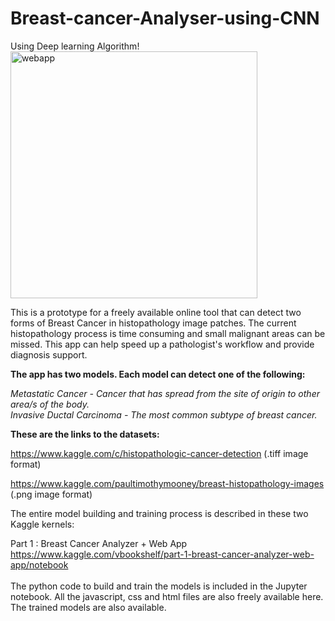# Breast-cancer-Analyser-using-CNN
Using Deep learning Algorithm!<br>
<img width="395" alt="webapp" src="https://user-images.githubusercontent.com/74895525/113863603-b8ea1280-975e-11eb-971d-e87875c942cb.png">


This is a prototype for a freely available online tool that can detect two forms of Breast Cancer in histopathology image patches. The current histopathology process is time consuming and small malignant areas can be missed. This app can help speed up a pathologist's workflow and provide diagnosis support.


<b>The app has two models. Each model can detect one of the following:</b>

<i>Metastatic Cancer - Cancer that has spread from the site of origin to other area/s of the body.<br>
Invasive Ductal Carcinoma - The most common subtype of breast cancer.</i>

<b>These are the links to the datasets:</b>

https://www.kaggle.com/c/histopathologic-cancer-detection
(.tiff image format)

https://www.kaggle.com/paultimothymooney/breast-histopathology-images
(.png image format)

The entire model building and training process is described in these two Kaggle kernels:

Part 1 : Breast Cancer Analyzer + Web App
https://www.kaggle.com/vbookshelf/part-1-breast-cancer-analyzer-web-app/notebook
<br><Br>
The python code to build and train the models is included in the Jupyter notebook. All the javascript, css and html files are also freely available here. The trained models are also available.
